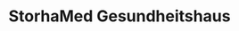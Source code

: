 ---
title: "StorhaMed Gesundheitshaus"
url: /augsburg/storhamed-gesundheitshaus/
shop: Sanitätshaus
---